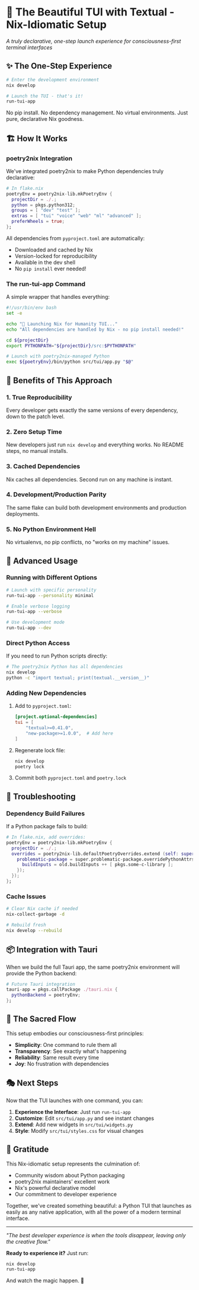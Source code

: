 # 🎨 The Beautiful TUI with Textual - Nix-Idiomatic Setup

*A truly declarative, one-step launch experience for consciousness-first terminal interfaces*

## ✨ The One-Step Experience

```bash
# Enter the development environment
nix develop

# Launch the TUI - that's it!
run-tui-app
```

No pip install. No dependency management. No virtual environments. Just pure, declarative Nix goodness.

## 🏗️ How It Works

### poetry2nix Integration
We've integrated poetry2nix to make Python dependencies truly declarative:

```nix
# In flake.nix
poetryEnv = poetry2nix-lib.mkPoetryEnv {
  projectDir = ./.;
  python = pkgs.python312;
  groups = [ "dev" "test" ];
  extras = [ "tui" "voice" "web" "ml" "advanced" ];
  preferWheels = true;
};
```

All dependencies from `pyproject.toml` are automatically:
- Downloaded and cached by Nix
- Version-locked for reproducibility
- Available in the dev shell
- No `pip install` ever needed!

### The run-tui-app Command
A simple wrapper that handles everything:

```bash
#!/usr/bin/env bash
set -e

echo "🌟 Launching Nix for Humanity TUI..."
echo "All dependencies are handled by Nix - no pip install needed!"

cd ${projectDir}
export PYTHONPATH="${projectDir}/src:$PYTHONPATH"

# Launch with poetry2nix-managed Python
exec ${poetryEnv}/bin/python src/tui/app.py "$@"
```

## 🎯 Benefits of This Approach

### 1. **True Reproducibility**
Every developer gets exactly the same versions of every dependency, down to the patch level.

### 2. **Zero Setup Time**
New developers just run `nix develop` and everything works. No README steps, no manual installs.

### 3. **Cached Dependencies**
Nix caches all dependencies. Second run on any machine is instant.

### 4. **Development/Production Parity**
The same flake can build both development environments and production deployments.

### 5. **No Python Environment Hell**
No virtualenvs, no pip conflicts, no "works on my machine" issues.

## 🚀 Advanced Usage

### Running with Different Options
```bash
# Launch with specific personality
run-tui-app --personality minimal

# Enable verbose logging
run-tui-app --verbose

# Use development mode
run-tui-app --dev
```

### Direct Python Access
If you need to run Python scripts directly:

```bash
# The poetry2nix Python has all dependencies
nix develop
python -c "import textual; print(textual.__version__)"
```

### Adding New Dependencies
1. Add to `pyproject.toml`:
   ```toml
   [project.optional-dependencies]
   tui = [
       "textual>=0.41.0",
       "new-package>=1.0.0",  # Add here
   ]
   ```

2. Regenerate lock file:
   ```bash
   nix develop
   poetry lock
   ```

3. Commit both `pyproject.toml` and `poetry.lock`

## 🔧 Troubleshooting

### Dependency Build Failures
If a Python package fails to build:

```nix
# In flake.nix, add overrides:
poetryEnv = poetry2nix-lib.mkPoetryEnv {
  projectDir = ./.;
  overrides = poetry2nix-lib.defaultPoetryOverrides.extend (self: super: {
    problematic-package = super.problematic-package.overridePythonAttrs (old: {
      buildInputs = old.buildInputs ++ [ pkgs.some-c-library ];
    });
  });
};
```

### Cache Issues
```bash
# Clear Nix cache if needed
nix-collect-garbage -d

# Rebuild fresh
nix develop --rebuild
```

## 📦 Integration with Tauri

When we build the full Tauri app, the same poetry2nix environment will provide the Python backend:

```nix
# Future Tauri integration
tauri-app = pkgs.callPackage ./tauri.nix {
  pythonBackend = poetryEnv;
};
```

## 🌊 The Sacred Flow

This setup embodies our consciousness-first principles:
- **Simplicity**: One command to rule them all
- **Transparency**: See exactly what's happening
- **Reliability**: Same result every time
- **Joy**: No frustration with dependencies

## 🎭 Next Steps

Now that the TUI launches with one command, you can:

1. **Experience the Interface**: Just run `run-tui-app`
2. **Customize**: Edit `src/tui/app.py` and see instant changes
3. **Extend**: Add new widgets in `src/tui/widgets.py`
4. **Style**: Modify `src/tui/styles.css` for visual changes

## 🙏 Gratitude

This Nix-idiomatic setup represents the culmination of:
- Community wisdom about Python packaging
- poetry2nix maintainers' excellent work
- Nix's powerful declarative model
- Our commitment to developer experience

Together, we've created something beautiful: a Python TUI that launches as easily as any native application, with all the power of a modern terminal interface.

---

*"The best developer experience is when the tools disappear, leaving only the creative flow."*

**Ready to experience it?** Just run:
```bash
nix develop
run-tui-app
```

And watch the magic happen. 🌟
